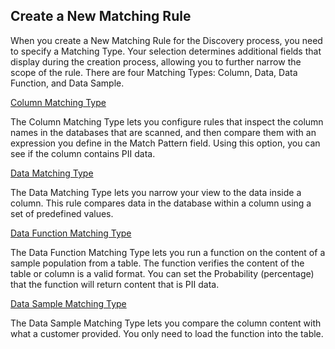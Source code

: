 ## Create a New Matching Rule

When you create a New Matching Rule for the Discovery process, you need to specify a Matching Type. Your selection determines additional fields that display during the creation process, allowing you to further narrow the scope of the rule. There are four Matching Types: Column, Data, Data Function, and Data Sample.

[Column Matching Type](/articles/demo_project/DPM_Demo_Project/07_Discovery/03_03_02_Discovery_NewMatchingRule_Column.md)

The Column Matching Type lets you configure rules that inspect the column names in the databases that are scanned, and then compare them with an expression you define in the Match Pattern field. Using this option, you can see if the column contains PII data.

[Data Matching Type](/articles/demo_project/DPM_Demo_Project/07_Discovery/03_03_03_Discovery_NewMatchingRule_Data.md)

The Data Matching Type lets you narrow your view to the data inside a column. This rule compares data in the database within a column using a set of predefined values.

[Data Function Matching Type](/articles/demo_project/DPM_Demo_Project/07_Discovery/03_03_04_Discovery_NewMatchingRule_DataFunction.md)

The Data Function Matching Type lets you run a function on the content of a sample population from a table. The function verifies the content of the table or column is a valid format. You can set the Probability (percentage) that the function will return content that is PII data.

[Data Sample Matching Type](/articles/demo_project/DPM_Demo_Project/07_Discovery/03_03_05_Discovery_NewMatchingRule_DataSample.md)

The Data Sample Matching Type lets you compare the column content with what a customer provided. You only need to load the function into the table.

